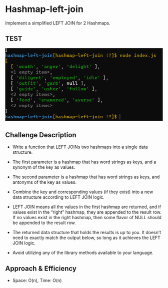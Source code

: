 # Hashmap-left-join 
 Implement a simplified LEFT JOIN for 2 Hashmaps.
## TEST 

![img](Untitled.png)

## Challenge Description

* Write a function that LEFT JOINs two hashmaps into a single data structure.

* The first parameter is a hashmap that has word strings as keys, and a synonym of the key as values.

* The second parameter is a hashmap that has word strings as keys, and antonyms of the key as values.

* Combine the key and corresponding values (if they exist) into a new data structure according to LEFT JOIN logic.

* LEFT JOIN means all the values in the first hashmap are returned, and if values exist in the “right” hashmap, they are appended to the result row. If no values exist in the right hashmap, then some flavor of NULL should be appended to the result row.

* The returned data structure that holds the results is up to you. It doesn’t need to exactly match the output below, so long as it achieves the LEFT JOIN logic.

* Avoid utilizing any of the library methods available to your language.

## Approach & Efficiency

* Space: O(n), Time: O(n)
